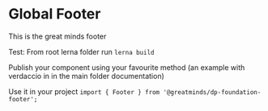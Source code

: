 # Global Footer

This is the great minds footer

Test:
From root lerna folder run `lerna build`

Publish your component using your favourite method (an example with verdaccio in in the main folder documentation)

Use it in your project
`import { Footer } from '@greatminds/dp-foundation-footer';`
